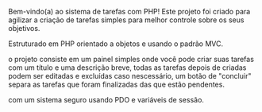 Bem-vindo(a) ao sistema de tarefas com PHP! Este projeto foi criado para agilizar a criação de tarefas simples para melhor controle sobre os seus objetivos.

Estruturado em PHP orientado a objetos e usando o padrão MVC.

o projeto consiste em um painel simples onde você pode criar suas tarefas com um título e uma descrição breve, todas as tarefas depois de criadas podem ser editadas e excluídas caso nescessário, um botão de "concluir" separa as tarefas que foram finalizadas das que estão pendentes.

com um sistema seguro usando PDO e variáveis de sessão.


